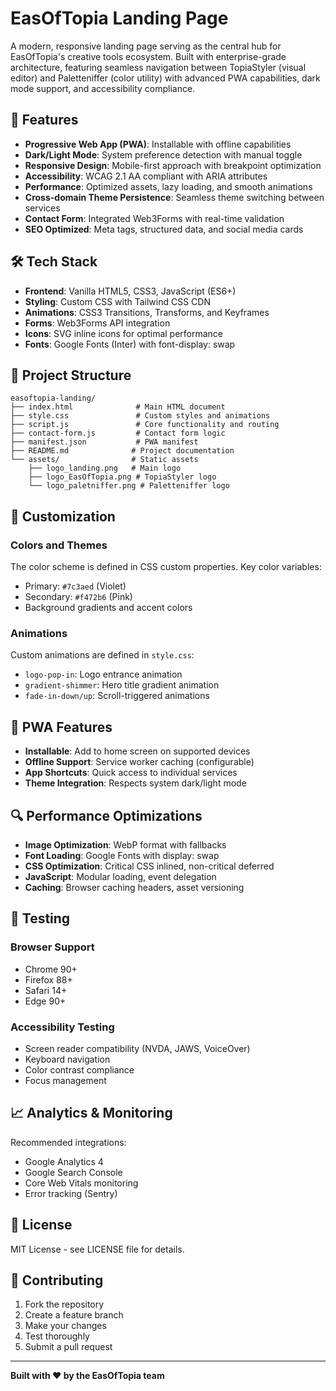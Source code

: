 # EasOfTopia Landing Page

A modern, responsive landing page serving as the central hub for EasOfTopia's creative tools ecosystem. Built with enterprise-grade architecture, featuring seamless navigation between TopiaStyler (visual editor) and Paletteniffer (color utility) with advanced PWA capabilities, dark mode support, and accessibility compliance.

## 🚀 Features

- **Progressive Web App (PWA)**: Installable with offline capabilities
- **Dark/Light Mode**: System preference detection with manual toggle
- **Responsive Design**: Mobile-first approach with breakpoint optimization
- **Accessibility**: WCAG 2.1 AA compliant with ARIA attributes
- **Performance**: Optimized assets, lazy loading, and smooth animations
- **Cross-domain Theme Persistence**: Seamless theme switching between services
- **Contact Form**: Integrated Web3Forms with real-time validation
- **SEO Optimized**: Meta tags, structured data, and social media cards

## 🛠️ Tech Stack

- **Frontend**: Vanilla HTML5, CSS3, JavaScript (ES6+)
- **Styling**: Custom CSS with Tailwind CSS CDN
- **Animations**: CSS3 Transitions, Transforms, and Keyframes
- **Forms**: Web3Forms API integration
- **Icons**: SVG inline icons for optimal performance
- **Fonts**: Google Fonts (Inter) with font-display: swap

## 📁 Project Structure

```
easoftopia-landing/
├── index.html              # Main HTML document
├── style.css               # Custom styles and animations
├── script.js               # Core functionality and routing
├── contact-form.js         # Contact form logic
├── manifest.json           # PWA manifest
├── README.md              # Project documentation
└── assets/                # Static assets
    ├── logo_landing.png   # Main logo
    ├── logo_EasOfTopia.png # TopiaStyler logo
    └── logo_paletniffer.png # Paletteniffer logo
```

## 🎨 Customization

### Colors and Themes
The color scheme is defined in CSS custom properties. Key color variables:
- Primary: `#7c3aed` (Violet)
- Secondary: `#f472b6` (Pink)
- Background gradients and accent colors

### Animations
Custom animations are defined in `style.css`:
- `logo-pop-in`: Logo entrance animation
- `gradient-shimmer`: Hero title gradient animation
- `fade-in-down/up`: Scroll-triggered animations

## 📱 PWA Features

- **Installable**: Add to home screen on supported devices
- **Offline Support**: Service worker caching (configurable)
- **App Shortcuts**: Quick access to individual services
- **Theme Integration**: Respects system dark/light mode

## 🔍 Performance Optimizations

- **Image Optimization**: WebP format with fallbacks
- **Font Loading**: Google Fonts with display: swap
- **CSS Optimization**: Critical CSS inlined, non-critical deferred
- **JavaScript**: Modular loading, event delegation
- **Caching**: Browser caching headers, asset versioning

## 🧪 Testing

### Browser Support
- Chrome 90+
- Firefox 88+
- Safari 14+
- Edge 90+

### Accessibility Testing
- Screen reader compatibility (NVDA, JAWS, VoiceOver)
- Keyboard navigation
- Color contrast compliance
- Focus management

## 📈 Analytics & Monitoring

Recommended integrations:
- Google Analytics 4
- Google Search Console
- Core Web Vitals monitoring
- Error tracking (Sentry)



## 📄 License

MIT License - see LICENSE file for details.

## 🤝 Contributing

1. Fork the repository
2. Create a feature branch
3. Make your changes
4. Test thoroughly
5. Submit a pull request
---

**Built with ❤️ by the EasOfTopia team**
